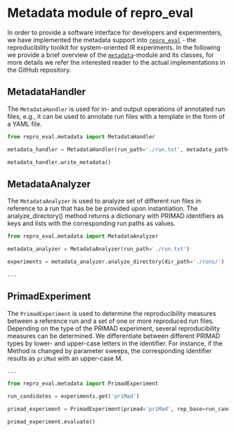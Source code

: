 # Metadata module of repro_eval

In order to provide a software interface for developers and experimenters, we have implemented the metadata support into [`repro_eval`](https://github.com/irgroup/repro_eval) - the reproducibility toolkit for system-oriented IR experiments. In the following we provide a brief overview of the [`metadata`]()-module and its classes, for more details we refer the interested reader to the actual implementations in the GitHub repository.

## MetadataHandler

The `MetadataHandler` is used for in- and output operations of annotated run files, e.g., it can be used to annotate run files with a template in the form of a YAML file.

```Python
from repro_eval.metadata import MetadataHandler

metadata_handler = MetadataHandler(run_path='./run.txt', metadata_path='./metadata.yaml')

metadata_handler.write_metadata()
```
## MetadataAnalyzer

The `MetadataAnalyzer` is used to analyze set of different run files in reference to a run that has be be provided upon instantiation. The analyze_directory() method returns a dictionary with PRIMAD identifiers as keys and lists with the corresponding run paths as values.


```Python
from repro_eval.metadata import MetadataAnalyzer

metadata_analyzer = MetadataAnalyzer(run_path='./run.txt')

experiments = metadata_analyzer.analyze_directory(dir_path='./runs/')

...
```

## PrimadExperiment

The `PrimadExperiment` is used to determine the reproducibility measures between a reference run and a set of one or more reproduced run files. Depending on the type of the PRIMAD experiment, several reproducibility measures can be determined. We differentiate between different PRIMAD types by lower- and upper-case letters in the identifier. For instance, if the Method is changed by parameter sweeps, the corresponding identifier results as `priMad` with an upper-case M.

```Python
...

from repro_eval.metadata import PrimadExperiment

run_candidates = experiments.get('priMad')

primad_experiment = PrimadExperiment(primad='priMad', rep_base=run_candidates)

primad_experiment.evaluate()
```